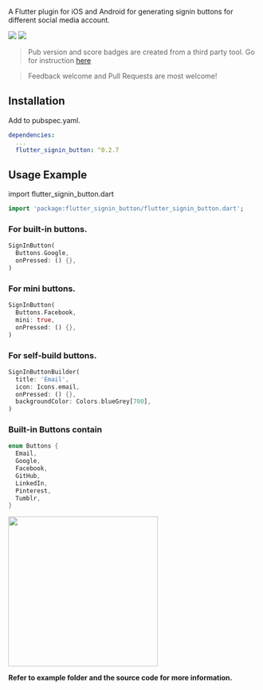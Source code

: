 A Flutter plugin for iOS and Android for generating signin buttons for different social media account.

[![](https://flutter.zaynjarvis.com/version/flutter_signin_button)](https://pub.dartlang.org/packages/flutter_signin_button)
[![](https://flutter.zaynjarvis.com/score/flutter_signin_button)](https://pub.dartlang.org/packages/flutter_signin_button)

> Pub version and score badges are created from a third party tool. Go for instruction [here](https://github.com/ZaynJarvis/Flutter-Badge)

> Feedback welcome and Pull Requests are most welcome!

## Installation

Add to pubspec.yaml.

```yaml
dependencies:
  ...
  flutter_signin_button: ^0.2.7
```

## Usage Example

import flutter_signin_button.dart

```dart
import 'package:flutter_signin_button/flutter_signin_button.dart';
```

### For built-in buttons.

```dart
SignInButton(
  Buttons.Google,
  onPressed: () {},
)
```

### For mini buttons.

```dart
SignInButton(
  Buttons.Facebook,
  mini: true,
  onPressed: () {},
)
```

### For self-build buttons.

```dart
SignInButtonBuilder(
  title: 'Email',
  icon: Icons.email,
  onPressed: () {},
  backgroundColor: Colors.blueGrey[700],
)
```

### Built-in Buttons contain

```dart
enum Buttons {
  Email,
  Google,
  Facebook,
  GitHub,
  LinkedIn,
  Pinterest,
  Tumblr,
}
```

<img src="https://i.pinimg.com/564x/64/2e/a4/642ea46654d3b0dff12bebafe288ba89.jpg" width="300">

**Refer to example folder and the source code for more information.**
